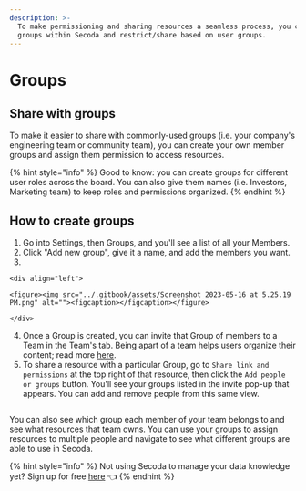 ```yaml
---
description: >-
  To make permissioning and sharing resources a seamless process, you can create
  groups within Secoda and restrict/share based on user groups.
---
```


# Groups

## Share with groups <a href="#h_24c1579d53" id="h_24c1579d53"></a>

To make it easier to share with commonly-used groups (i.e. your company's engineering team or community team), you can create your own member groups and assign them permission to access resources.

{% hint style="info" %}
Good to know: you can create groups for different user roles across the board. You can also give them names (i.e. Investors, Marketing team) to keep roles and permissions organized.&#x20;
{% endhint %}

## **How to create groups**

1. Go into Settings, then Groups, and you'll see a list of all your Members.&#x20;
2. Click "Add new group", give it a name, and add the members you want.
3.

    <div align="left">

    <figure><img src="../.gitbook/assets/Screenshot 2023-05-16 at 5.25.19 PM.png" alt=""><figcaption></figcaption></figure>

    </div>
4. Once a Group is created, you can invite that Group of members to a Team in the Team's tab. Being apart of a team helps users organize their content; read more [here](https://docs.secoda.co/user-management/teams).
5. To share a resource with a particular Group, go to `Share link and permissions` at the top right of that resource, then click the `Add people or groups` button. You'll see your groups listed in the invite pop-up that appears. You can add and remove people from this same view.

<div align="left">

<figure><img src="../.gitbook/assets/Screenshot 2023-05-16 at 5.29.02 PM.png" alt=""><figcaption></figcaption></figure>

</div>

You can also see which group each member of your team belongs to and see what resources that team owns. You can use your groups to assign resources to multiple people and navigate to see what different groups are able to use in Secoda.&#x20;

{% hint style="info" %}
Not using Secoda to manage your data knowledge yet? Sign up for free [here](https://app.secoda.co) 👈
{% endhint %}
